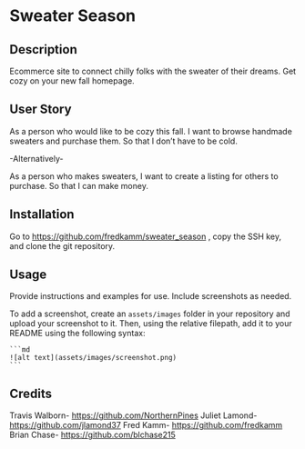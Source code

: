 # Sweater Season

## Description

Ecommerce site to connect chilly folks with the sweater of their dreams.  Get cozy on your new fall homepage.

## User Story

As a person who would like to be cozy this fall.
I want to browse handmade sweaters and purchase them.
So that I don’t have to be cold.

-Alternatively-

As a person who makes sweaters, 
I want to create a listing for others to purchase.
So that I can make money.


## Installation

Go to <a> https://github.com/fredkamm/sweater_season </a>, copy the SSH key, and clone the git repository.

## Usage

Provide instructions and examples for use. Include screenshots as needed.

To add a screenshot, create an `assets/images` folder in your repository and upload your screenshot to it. Then, using the relative filepath, add it to your README using the following syntax:

    ```md
    ![alt text](assets/images/screenshot.png)
    ```

## Credits

Travis Walborn- <a> https://github.com/NorthernPines </a>
Juliet Lamond- <a> https://github.com/jlamond37 </a>
Fred Kamm- <a> https://github.com/fredkamm </a>
Brian Chase- <a> https://github.com/blchase215 </a>

